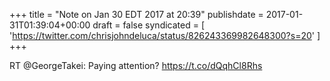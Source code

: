 +++
title = "Note on Jan 30 EDT 2017 at 20:39"
publishdate = 2017-01-31T01:39:04+00:00
draft = false
syndicated = [ 'https://twitter.com/chrisjohndeluca/status/826243369982648300?s=20' ]
+++

RT @GeorgeTakei: Paying attention? https://t.co/dQqhCl8Rhs
